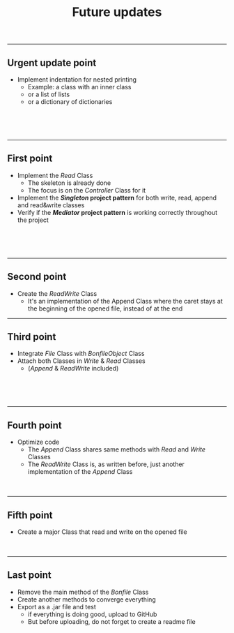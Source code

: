 <header>

# Future updates
</header>

<article>
<hr>

## Urgent update point
* Implement indentation for nested printing
  * Example: a class with an inner class
  * or a list of lists
  * or a dictionary of dictionaries
<br>
<br>
<br>
</article>

<article>
<hr>

## First point
* Implement the *Read* Class
  * The skeleton is already done
  * The focus is on the *Controller* Class for it
* Implement the ***Singleton* project pattern** for both write, read, append and read&write classes
* Verify if the ***Mediator* project pattern** is working correctly throughout the project
<br>
<br>
<br>
</article>

<article>
<hr>

## Second point
* Create the *ReadWrite* Class
  * It's an implementation of the Append Class where the caret stays at the beginning of the opened file, instead of at the end
</article>

<article>
<hr>

## Third point
* Integrate *File* Class with *BonfileObject* Class
* Attach both Classes in *Write* & *Read* Classes
  * (*Append* & *ReadWrite* included)
<br>
<br>
<br>
</article>

<article>
<hr>

## Fourth point
* Optimize code
  * The *Append* Class shares same methods with *Read* and *Write* Classes
  * The *ReadWrite* Class is, as written before, just another implementation of the *Append* Class
    <br>
    <br>
    <br>
</article>

<article>
<hr>

## Fifth point
* Create a major Class that read and write on the opened file
  <br>
  <br>
  <br>
</article>

<article>
<hr>

## Last point
* Remove the main method of the *Bonfile* Class
* Create another methods to converge everything
* Export as a .jar file and test
  * if everything is doing good, upload to GitHub
  * But before uploading, do not forget to create a readme file
    <br>
    <br>
    <br>
</article>
